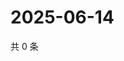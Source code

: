 # 2025-06-14

共 0 条

<!-- BEGIN ZHIHUVIDEO -->
<!-- 最后更新时间 Sat Jun 14 2025 17:10:51 GMT+0800 (China Standard Time) -->

<!-- END ZHIHUVIDEO -->
